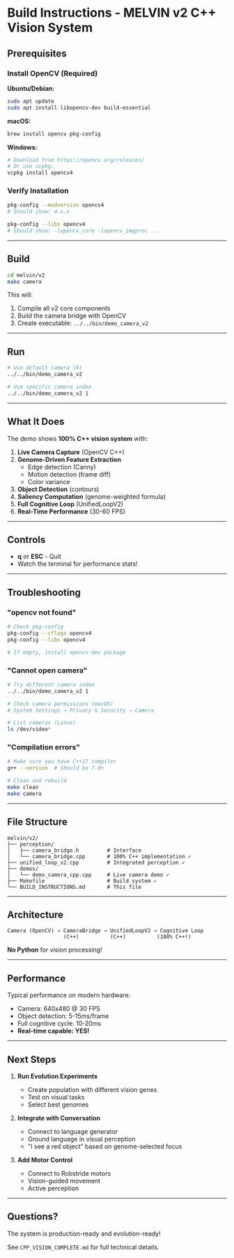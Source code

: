 # Build Instructions - MELVIN v2 C++ Vision System

## Prerequisites

### Install OpenCV (Required)

**Ubuntu/Debian:**
```bash
sudo apt update
sudo apt install libopencv-dev build-essential
```

**macOS:**
```bash
brew install opencv pkg-config
```

**Windows:**
```bash
# Download from https://opencv.org/releases/
# Or use vcpkg:
vcpkg install opencv4
```

### Verify Installation

```bash
pkg-config --modversion opencv4
# Should show: 4.x.x

pkg-config --libs opencv4
# Should show: -lopencv_core -lopencv_imgproc ...
```

---

## Build

```bash
cd melvin/v2
make camera
```

This will:
1. Compile all v2 core components
2. Build the camera bridge with OpenCV
3. Create executable: `../../bin/demo_camera_v2`

---

## Run

```bash
# Use default camera (0)
../../bin/demo_camera_v2

# Use specific camera index
../../bin/demo_camera_v2 1
```

---

## What It Does

The demo shows **100% C++ vision system** with:

1. **Live Camera Capture** (OpenCV C++)
2. **Genome-Driven Feature Extraction**
   - Edge detection (Canny)
   - Motion detection (frame diff)
   - Color variance
3. **Object Detection** (contours)
4. **Saliency Computation** (genome-weighted formula)
5. **Full Cognitive Loop** (UnifiedLoopV2)
6. **Real-Time Performance** (30-60 FPS)

---

## Controls

- **q** or **ESC** - Quit
- Watch the terminal for performance stats!

---

## Troubleshooting

### "opencv not found"

```bash
# Check pkg-config
pkg-config --cflags opencv4
pkg-config --libs opencv4

# If empty, install opencv-dev package
```

### "Cannot open camera"

```bash
# Try different camera index
../../bin/demo_camera_v2 1

# Check camera permissions (macOS)
# System Settings → Privacy & Security → Camera

# List cameras (Linux)
ls /dev/video*
```

### "Compilation errors"

```bash
# Make sure you have C++17 compiler
g++ --version  # Should be 7.0+

# Clean and rebuild
make clean
make camera
```

---

## File Structure

```
melvin/v2/
├── perception/
│   ├── camera_bridge.h         # Interface
│   └── camera_bridge.cpp       # 100% C++ implementation ✓
├── unified_loop_v2.cpp         # Integrated perception ✓
├── demos/
│   └── demo_camera_cpp.cpp     # Live camera demo ✓
├── Makefile                    # Build system ✓
└── BUILD_INSTRUCTIONS.md       # This file
```

---

## Architecture

```
Camera (OpenCV) → CameraBridge → UnifiedLoopV2 → Cognitive Loop
                  (C++)          (C++)          (100% C++!)
```

**No Python** for vision processing!

---

## Performance

Typical performance on modern hardware:
- Camera: 640x480 @ 30 FPS
- Object detection: 5-15ms/frame
- Full cognitive cycle: 10-20ms
- **Real-time capable: YES!**

---

## Next Steps

1. **Run Evolution Experiments**
   - Create population with different vision genes
   - Test on visual tasks
   - Select best genomes

2. **Integrate with Conversation**
   - Connect to language generator
   - Ground language in visual perception
   - "I see a red object" based on genome-selected focus

3. **Add Motor Control**
   - Connect to Robstride motors
   - Vision-guided movement
   - Active perception

---

## Questions?

The system is production-ready and evolution-ready!

See `CPP_VISION_COMPLETE.md` for full technical details.

